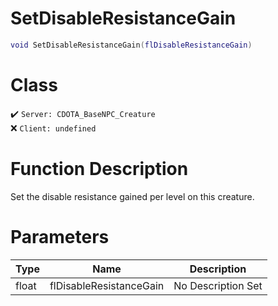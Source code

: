 # SetDisableResistanceGain
```lua
void SetDisableResistanceGain(flDisableResistanceGain)
```
# Class
✔️ `Server: CDOTA_BaseNPC_Creature`  
❌ `Client: undefined`  

# Function Description
Set the disable resistance gained per level on this creature.
# Parameters
Type|Name|Description
--|--|--
float|flDisableResistanceGain|No Description Set
